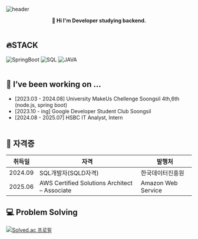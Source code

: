 ![header](https://capsule-render.vercel.app/api?type=waving&color=auto&text=%20SOUFFLE%20%20&height=200&fontSize=80&animation=twinkling&fontAlignY=34&desc=HyeongKyu%20Lim%20)
<div align='center'>
<strong>🌱 Hi I'm Developer studying backend.</strong>
</div>
<br>


## 🔥STACK
![SpringBoot](https://img.shields.io/badge/SpringBoot-6DB33F?style=for-the-badge&logo=SpringBoot&logoColor=white)
![SQL](https://img.shields.io/badge/MySQL-4479A1?style=for-the-badge&logo=MySQL&logoColor=white)
![JAVA](https://img.shields.io/badge/JAVA-D0271D?style=for-the-badge&logo=OpenJDK&logoColor=white)
<br/><br/>


## 🔭 I’ve been working on ...
- [2023.03 - 2024.08] University MakeUs Chellenge Soongsil 4th,6th (node.js, spring boot)
- [2023.10 - ing] Google Developer Student Club Soongsil
- [2024.08 - 2025.07] HSBC IT Analyst, Intern
<br/><br/>

## 🔭 자격증
|취득일|자격|발행처|
|------|---|---|
|2024.09|SQL개발자(SQLD자격)|한국데이터진흥원|
|2025.06|AWS Certified Solutions Architect – Associate|Amazon Web Service|

## 💻 Problem Solving
[![Solved.ac 프로필](http://mazassumnida.wtf/api/v2/generate_badge?boj=gusion)](https://solved.ac/gusion)


<!--
**Gusionling/Gusionling** is a ✨ _special_ ✨ repository because its `README.md` (this file) appears on your GitHub profile.

Here are some ideas to get you started:

- 🔭 I’m currently working on ...
- 🌱 I’m currently learning ...
- 👯 I’m looking to collaborate on ...
- 🤔 I’m looking for help with ...
- 💬 Ask me about ...
- 📫 How to reach me: ...
- 😄 Pronouns: ...
- ⚡ Fun fact: ...
-->
